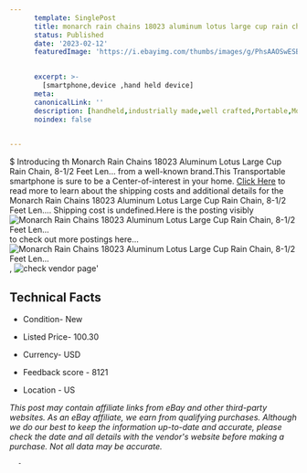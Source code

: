 ```yaml
---
      template: SinglePost
      title: monarch rain chains 18023 aluminum lotus large cup rain chain 8 1 2 feet len 
      status: Published
      date: '2023-02-12'
      featuredImage: 'https://i.ebayimg.com/thumbs/images/g/PhsAAOSwESBj5~9i/s-l225.jpg'
       

      excerpt: >-
        [smartphone,device ,hand held device]
      meta:
      canonicalLink: ''
      description: [handheld,industrially made,well crafted,Portable,Mobile,Compact,Convenient,Lightweight,Maneuverable,Man-portable,Miniature,Carriable,Hand-held,Light,Holdable,Transportable,Mobile device,Pocket-sized,On-the-go,Wireless,Cordless,Compact size,Convenient size, smartphone,device ,hand held device]
      noindex: false
      

---
```

$
      Introducing th Monarch Rain Chains 18023 Aluminum Lotus Large Cup Rain Chain, 8-1/2 Feet Len... from a well-known brand.This Transportable smartphone is sure to be a Center-of-interest in your home. [Click Here](https://www.ebay.com/itm/334743158444?hash=item4df03f3eac%3Ag%3APhsAAOSwESBj5%7E9i&mkevt=1&mkcid=1&mkrid=711-53200-19255-0&campid=%253CePNCampaignId%253E&customid=%253CreferenceId%253E&toolid=10049) to read more to learn about the shipping costs and additional details for the Monarch Rain Chains 18023 Aluminum Lotus Large Cup Rain Chain, 8-1/2 Feet Len.... Shipping cost is undefined.Here is the posting visibly ![Monarch Rain Chains 18023 Aluminum Lotus Large Cup Rain Chain, 8-1/2 Feet Len...](https://i.ebayimg.com/thumbs/images/g/PhsAAOSwESBj5~9i/s-l225.jpg) to check out more postings here... ![Monarch Rain Chains 18023 Aluminum Lotus Large Cup Rain Chain, 8-1/2 Feet Len...](https://i.ebayimg.com/images/g/PhsAAOSwESBj5~9i/s-l1600.jpg), ![check vendor page](https://origin-galleryplus.ebayimg.com/ws/web/334743158444_2_0_1/225x225.jpg,https://origin-galleryplus.ebayimg.com/ws/web/334743158444_3_0_1/225x225.jpg,https://origin-galleryplus.ebayimg.com/ws/web/334743158444_4_0_1/225x225.jpg,https://origin-galleryplus.ebayimg.com/ws/web/334743158444_5_0_1/225x225.jpg,https://origin-galleryplus.ebayimg.com/ws/web/334743158444_6_0_1/225x225.jpg,https://origin-galleryplus.ebayimg.com/ws/web/334743158444_7_0_1/225x225.jpg,https://origin-galleryplus.ebayimg.com/ws/web/334743158444_8_0_1/225x225.jpg,https://origin-galleryplus.ebayimg.com/ws/web/334743158444_9_0_1/225x225.jpg,https://origin-galleryplus.ebayimg.com/ws/web/334743158444_10_0_1/225x225.jpg)'

      

 ## Technical Facts 



     
      

 - Condition- New 


      

 - Listed Price- 100.30 


      

 - Currency- USD 


      

 - Feedback score - 8121 


      

 - Location - US 


      
      

 *_This post may contain affiliate links from eBay and other third-party websites. As an eBay affiliate, we earn from qualifying purchases. Although we do our best to keep the information up-to-date and accurate, please check the date and all details with the vendor's website before making a purchase. Not all data may be accurate._*




      -
